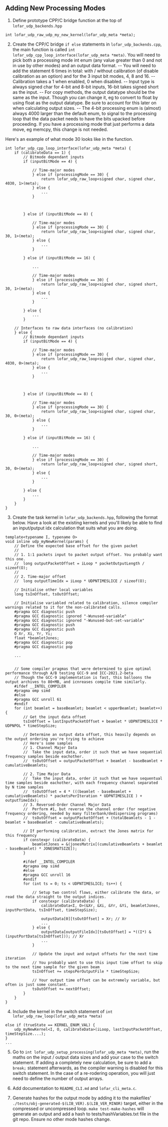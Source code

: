 Adding New Processing Modes
---------

1. Define prototype CPP/C bridge function at the top of `lofar_udp_backends.hpp`

```
int lofar_udp_raw_udp_my_new_kernel(lofar_udp_meta *meta);
```

2. Create the CPP/C bridge `if else` statements in `lofar_udp_backends.cpp`, the main function is called `int lofar_udp_cpp_loop_interface(lofar_udp_meta *meta)`. You will need to pick both a processing mode int enum (any value greater than 0 and not in use by other modes) and an output data format. 
-- You will need to add the statement 6 times in total: with / without calibration (of disable calibration as an option) and for the 3 input bit modes, 4, 8 and 16.
-- Calibration takes a 1 when enabled, 0 when disabled.
-- Input type is always signed char for 4-bit and 8-bit inputs, 16-bit takes signed short as the input.
-- For copy methods, the output datatype should be the same as the input. Though you can change it, eg to convert to float by using float as the output datatype. Be sure to account for this later on when calculating output sizes.
-- The 4-bit processing enum is (almost) always 4000 larger than the default enum, to signal to the processing loop that the data packet needs to have the bits upacked before proceeding. If you have a processing mode that just performs a data move, eg memcpy, this change is not needed. 

Here's an example of what mode 30 looks like in the function.
```
int lofar_udp_cpp_loop_interface(lofar_udp_meta *meta) {
	if (calibrateData == 1) {
		// Bitmode dependant inputs
		if (inputBitMode == 4) {

			// Time-major modes
			} else if (processingMode == 30) {
				return lofar_udp_raw_loop<signed char, signed char, 4030, 1>(meta);
			} else {
				...
			}
			


		} else if (inputBitMode == 8) {

			// Time-major modes
			} else if (processingMode == 30) {
				return lofar_udp_raw_loop<signed char, signed char, 30, 1>(meta);
			} else {
				...
			}

		} else if (inputBitMode == 16) {

			...

			// Time-major modes
			} else if (processingMode == 30) {
				return lofar_udp_raw_loop<signed char, signed short, 30, 1>(meta);
			} else {
				...
			}

		} else {
			...
		}

	// Interfaces to raw data interfaces (no calibration)
	} else {
		// Bitmode dependant inputs
		if (inputBitMode == 4) {

			// Time-major modes
			} else if (processingMode == 30) {
				return lofar_udp_raw_loop<signed char, signed char, 4030, 0>(meta);
			} else {
				...
			}
			


		} else if (inputBitMode == 8) {

			// Time-major modes
			} else if (processingMode == 30) {
				return lofar_udp_raw_loop<signed char, signed char, 30, 0>(meta);
			} else {
				...
			}

		} else if (inputBitMode == 16) {

			...

			// Time-major modes
			} else if (processingMode == 30) {
				return lofar_udp_raw_loop<signed char, signed short, 30, 0>(meta);
			} else {
				...
			}

		} else {
			...
		}
	}
}

```

3. Create the task kernel in `lofar_udp_backends.hpp`, following the format below. Have a look at the existing kernels and you'll likely be able to find an input/putput idx calculation that suits what you are doing.

```
template<typename I, typename O>
void inline udp_myNewKernel(params) {
	// Define the expected base offset for the given packet
	// 
	// 1. 1:1 packets input to packet output offset. You probably want this one.
	//	long outputPacketOffset = iLoop * packetOutputLength / sizeof(O);
	//
	// 2. Time-major offset
	//	long outputTimeIdx = iLoop * UDPNTIMESLICE / sizeof(O);

	// Initialise other local variables
	long tsInOffset, tsOutOffset;

	// Initialise variabled related to calibration, silence compiler warnings related to it for the non-calibrated calls.
	#pragma GCC diagnostic push
	#pragma GCC diagnostic ignored "-Wunused-variable"
	#pragma GCC diagnostic ignored "-Wunused-but-set-variable"
	#pragma GCC diagnostic push
	#pragma GCC diagnostic push
	O Xr, Xi, Yr, Yi;
	float *beamletJones;
	#pragma GCC diagnostic pop
	#pragma GCC diagnostic pop

	...


	// Some compiler pragmas that were determined to give optimal performance through A/B testing GCC-9 and ICC-2021.2-beta
	// Though the GCC-9 implementation is fast, this balloons the output archives to 80+MB, and icnreases compile time similarly.
	#ifdef __INTEL_COMPILER
	#pragma omp simd
	#else
	#pragma GCC unroll 61
	#endif
	for (int beamlet = baseBeamlet; beamlet < upperBeamlet; beamlet++) {
		// Get the input data offset
		tsInOffset = lastInputPacketOffset + beamlet * UDPNTIMESLICE * UDPNPOL * timeStepSize;

		// Determine an output data offset, this heavily depends on the output ordering you're trying to achieve
		// Here's some samples
		// 1. Channel Major Data
		//	Take the input data, order it such that we have sequential frequency samples beside eachother.
		//	tsOutOffset = outputPacketOffset + beamlet - baseBeamlet + cumulativeBeamlets;

		// 2. Time Major Data
		//	Take the input data, order it such that we have sequentual time samples beside eachother, with each frequency channel separated by N time samples
		//	tsOutOffset = 4 * (((beamlet - baseBeamlet + cumulativeBeamlets) * packetsPerIteration * UDPNTIMESLICE ) + outputTimeIdx);
		// 3. Reversed-Order Channel Major Data
		//	Perform #1, but reverse the channel order (for negative frequency ordering, needed by many filterbank/dedispersing programs)
		//	tsOutOffset = outputPacketOffset + (totalBeamlets - 1 - beamlet + baseBeamlet - cumulativeBeamlets);

		// If performing calibration, extract the Jones matrix for this frequency
		if constexpr (calibrateData) {
			beamletJones = &(jonesMatrix[(cumulativeBeamlets + beamlet - baseBeamlet) * JONESMATSIZE]);
		}

		#ifdef __INTEL_COMPILER
		#pragma omp simd
		#else
		#pragma GCC unroll 16
		#endif
		for (int ts = 0; ts < UDPNTIMESLICE; ts++) {

			// Setup two control flows, either calibrate the data, or read the data straight to the output indices.
			if constexpr (calibrateData) {
				calibrateData<I, O>(&Xr, &Xi, &Yr, &Yi, beamletJones, inputPortData, tsInOffset, timeStepSize);

				outputData[0][tsOutOffset] = Xr; // Xr
				...
			} else {
				outputData[outputFileIdx][tsOutOffset] = *((I*) &(inputPortData[tsInOffset])); // Xr
				...
			}

			// Update the input and output offsets for the next time iteration
			// You probably want to use this input time offset to skip to the next time sample for the given beam
			tsInOffset += stepsPerOutputFile * timeStepSize;

			// Your output time offset can be extremely variable, but often is just some constant.
			tsOutOffset += nextOffset;
		}
	}
}
```

4. Include the kernel in the switch statement of `int lofar_udp_raw_loop(lofar_udp_meta *meta)`

```
else if (trueState == KERNEL_ENUM_VAL) {
	udp_myNewKernel<I, O, calibrateData>(iLoop, lastInputPacketOffset, timeStepSize....);
}
...

```

5. Go to `int lofar_udp_setup_processing(lofar_udp_meta *meta)`, run the maths on the input / output data sizes and add your case to the switch statement. If adding a completely new calculation, be sure to add a `break;` statement afterwards, as the compiler warning is disabled for this switch statement. In the case of a re-rodering operation, you will just need to define the number of output arrays.

6. Add documentation to `README_CLI.md` and `lofar_cli_meta.c`.

7. Generate hashes for the output mode by adding it to the makefiles' `./tests/obj-generated-$(LIB_VER).$(LIB_VER_MINOR)` target, either in the compressed or uncompressed loop. `make test-make-hashes` will generate an output and add a hash to tests/hashVariables.txt file in the git repo. Ensure no other mode hashes change.